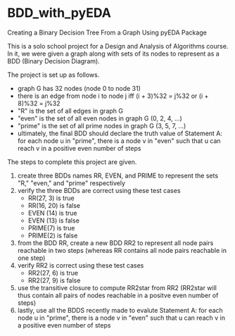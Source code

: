 # BDD_with_pyEDA
Creating a Binary Decision Tree From a Graph Using pyEDA Package

This is a solo school project for a Design and Analysis of Algorithms course. In it, we were given a graph along with sets of its nodes to represent as a BDD (Binary Decision Diagram).

The project is set up as follows.
- graph G has 32 nodes (node 0 to node 31)
- there is an edge from node i to node j iff (i + 3)%32 = j%32 or (i + 8)%32 = j%32
- "R" is the set of all edges in graph G
- "even" is the set of all even nodes in graph G (0, 2, 4, ...)
- "prime" is the set of all prime nodes in graph G (3, 5, 7, ...)
- ultimately, the final BDD should declare the truth value of Statement A: for each node u in "prime", there is a node v in "even" such that u can reach v
in a positive even number of steps

The steps to complete this project are given.
1. create three BDDs names RR, EVEN, and PRIME to represent the sets "R," "even," and "prime" respectively
2. verify the three BDDs are correct using these test cases
    - RR(27, 3) is true
    - RR(16, 20) is false
    - EVEN (14) is true
    - EVEN (13) is false
    - PRIME(7) is true
    - PRIME(2) is false
3. from the BDD RR, create a new BDD RR2 to represent all node pairs reachable in two steps (whereas RR contains all node pairs reachable in one step)
4. verify RR2 is correct using these test cases
    - RR2(27, 6) is true
    - RR2(27, 9) is false
5. use the transitive closure to compute RR2star from RR2 (RR2star will thus contain all pairs of nodes reachable in a positve even number of steps)
6. lastly, use all the BDDS recently made to evalute Statement A: for each node u in "prime", there is a node v in "even" such that u can reach v
in a positive even number of steps

